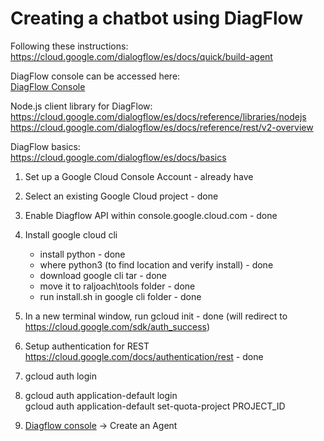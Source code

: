 # Creating a chatbot using DiagFlow
Following these instructions:
https://cloud.google.com/dialogflow/es/docs/quick/build-agent

DiagFlow console can be accessed here: <br/>
[DiagFlow Console](https://dialogflow.cloud.google.com/)

Node.js client library for DiagFlow: <br/>
https://cloud.google.com/dialogflow/es/docs/reference/libraries/nodejs
https://cloud.google.com/dialogflow/es/docs/reference/rest/v2-overview

DiagFlow basics: <br/>
https://cloud.google.com/dialogflow/es/docs/basics

1. Set up a Google Cloud Console Account - already have
2. Select an existing Google Cloud project - done
3. Enable Diagflow API within console.google.cloud.com - done
4. Install google cloud cli
   - install python - done
   - where python3 (to find location and verify install) - done
   - download google cli tar - done
   - move it to raljoach\tools folder - done
   - run install.sh in google cli folder - done
5. In a new terminal window, run 
   gcloud init - done (will redirect to https://cloud.google.com/sdk/auth_success)

6. Setup authentication for REST
   https://cloud.google.com/docs/authentication/rest - done

7. gcloud auth login
8. gcloud auth application-default login <br/>
   gcloud auth application-default set-quota-project PROJECT_ID

9. [Diagflow console](https://dialogflow.cloud.google.com/) -> Create an Agent
